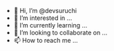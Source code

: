 - 👋 Hi, I’m @devsuruchi
- 👀 I’m interested in ...
- 🌱 I’m currently learning ...
- 💞️ I’m looking to collaborate on ...
- 📫 How to reach me ...

<!---
devsuruchi/devsuruchi is a ✨ special ✨ repository because its `README.md` (this file) appears on your GitHub profile.
You can click the Preview link to take a look at your changes.
--->
